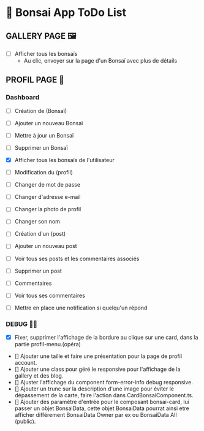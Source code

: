 # 🌿 Bonsai App ToDo List

## GALLERY PAGE 🖼️

- [ ] Afficher tous les bonsaïs
  - Au clic, envoyer sur la page d'un Bonsaï avec plus de détails

## PROFIL PAGE 👤

### Dashboard

- [ ] Création de (Bonsaï)
- [ ] Ajouter un nouveau Bonsaï
- [ ] Mettre à jour un Bonsaï
- [ ] Supprimer un Bonsaï
- [X] Afficher tous les bonsaïs de l'utilisateur

- [ ] Modification du (profil)
- [ ] Changer de mot de passe
- [ ] Changer d'adresse e-mail
- [ ] Changer la photo de profil
- [ ] Changer son nom

- [ ] Création d'un (post)
- [ ] Ajouter un nouveau post
- [ ] Voir tous ses posts et les commentaires associés
- [ ] Supprimer un post

- [ ] Commentaires
- [ ] Voir tous ses commentaires
- [ ] Mettre en place une notification si quelqu'un répond

### DEBUG ✍🏻

- [X] Fixer, supprimer l'affichage de la bordure au clique sur une card, dans la partie profil-menu.(opéra)
- [] Ajouter une taille et faire une présentation pour la page de profil account.
- [] Ajouter une class pour géré le responsive pour l'affichage de la gallery et des blog.
- [] Ajuster l'affichage du component form-error-info debug responsive.
- [] Ajouter un trunc sur la description d'une image pour éviter le dépassement de la carte, faire l'action dans    CardBonsaiComponent.ts.
- [] Ajouter des paramètre d'entrée pour le composant bonsai-card, lui passer un objet BonsaiData, cette objet BonsaiData pourrat ainsi etre afficher différement BonsaiData Owner par ex ou BonsaiData All (public).